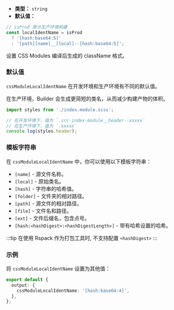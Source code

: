 - **类型：** `string`
- **默认值：**

```ts
// isProd 表示生产环境构建
const localIdentName = isProd
  ? '[hash:base64:5]'
  : '[path][name]__[local]--[hash:base64:5]';
```

设置 CSS Modules 编译后生成的 className 格式。

### 默认值

`cssModuleLocalIdentName` 在开发环境和生产环境有不同的默认值。

在生产环境，Builder 会生成更简短的类名，从而减少构建产物的体积。

```ts
import styles from './index.module.scss';

// 在开发环境下，值为 `.src-index-module__header--xxxxx`
// 在生产环境下，值为 `.xxxxx`
console.log(styles.header);
```

### 模板字符串

在 `cssModuleLocalIdentName` 中，你可以使用以下模板字符串：

- `[name]` - 源文件名称。
- `[local]` - 原始类名。
- `[hash]` - 字符串的哈希值。
- `[folder]` - 文件夹的相对路径。
- `[path]` - 源文件的相对路径。
- `[file]` - 文件名和路径。
- `[ext]` - 文件后缀名，包含点号。
- `[hash:<hashDigest>:<hashDigestLength>]` - 带有哈希设置的哈希。

:::tip
在使用 Rspack 作为打包工具时, 不支持配置 `<hashDigest>`
:::

### 示例

将 `cssModuleLocalIdentName` 设置为其他值：

```ts
export default {
  output: {
    cssModuleLocalIdentName: '[hash:base64:4]',
  },
};
```

